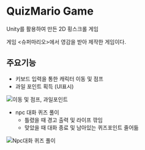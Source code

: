# QuizMario Game
Unity를 활용하여 만든 2D 횡스크롤 게임

게임 <슈퍼마리오>에서 영감을 받아 제작한 게임이다.

## 주요기능
* 키보드 입력을 통한 캐릭터 이동 및 점프
* 과일 포인트 획득 (UI표시)

![이동 및 점프, 과일포인트](https://user-images.githubusercontent.com/62532316/110417332-bc936680-80d8-11eb-92b1-0d3cdcc878e9.gif)

* npc 대화 퀴즈 풀이
  - 틀렸을 때 경고 출력 및 라이프 깎임
  - 맞았을 때 대화 종료 및 남아있는 퀴즈포인트 줄어듦

![Npc대화 퀴즈 풀이](https://user-images.githubusercontent.com/62532316/110441598-4d7c3900-80fd-11eb-8baf-c52b32b2c6fc.gif)

